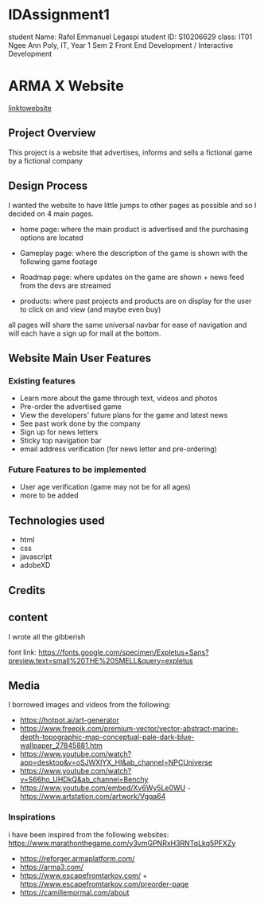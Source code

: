 # IDAssignment1
student Name: Rafol Emmanuel Legaspi
student ID: S10206629
class: IT01
Ngee Ann Poly, IT, Year 1 Sem 2
Front End Development / Interactive Development

# ARMA X Website
[linktowebsite]([https://wizardingturtle.github.io/IDAssignment1/html/index.html])
## Project Overview
This project is a website that advertises, informs and sells a fictional game by a fictional company

## Design Process
I wanted the website to have little jumps to other pages as possible and so I decided on 4 main pages.

- home page: where the main product is advertised and the purchasing options are located

- Gameplay page: where the description of the game is shown with the following game footage

- Roadmap page: where updates on the game are shown + news feed from the devs are streamed

- products: where past projects and products are on display for the user to click on and view (and maybe even buy)

all pages will share the same universal navbar for ease of navigation and will each have a sign up for mail at the bottom.

## Website Main User Features
### Existing features
- Learn more about the game through text, videos and photos
- Pre-order the advertised game
- View the developers' future plans for the game and latest news
- See past work done by the company
- Sign up for news letters
- Sticky top navigation bar
- email address verification (for news letter and pre-ordering)

### Future Features to be implemented
- User age verification (game may not be for all ages)
- more to be added

## Technologies used
- html
- css
- javascript
- adobeXD

## Credits
## content
I wrote all the gibberish

font link:
https://fonts.google.com/specimen/Expletus+Sans?preview.text=small%20THE%20SMELL&query=expletus

## Media
I borrowed images and videos from the following:
- https://hotpot.ai/art-generator
- https://www.freepik.com/premium-vector/vector-abstract-marine-depth-topographic-map-conceptual-pale-dark-blue-wallpaper_27845881.htm
- https://www.youtube.com/watch?app=desktop&v=oSJWXlYX_HI&ab_channel=NPCUniverse
- https://www.youtube.com/watch?v=S66ho_UHDkQ&ab_channel=Benchy
- https://www.youtube.com/embed/Xv6Wy5Le0WU
-https://www.artstation.com/artwork/Vgqa64
### Inspirations
i have been inspired from the following websites:
https://www.marathonthegame.com/y3vmGPNRxH3RNTqLkq5PFXZy
- https://reforger.armaplatform.com/
- https://arma3.com/
- https://www.escapefromtarkov.com/ + https://www.escapefromtarkov.com/preorder-page
- https://camillemormal.com/about
